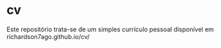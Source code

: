 # cv 
Este repositório trata-se de um simples currículo pessoal disponível em richardson7ago.github.io/cv/ 
